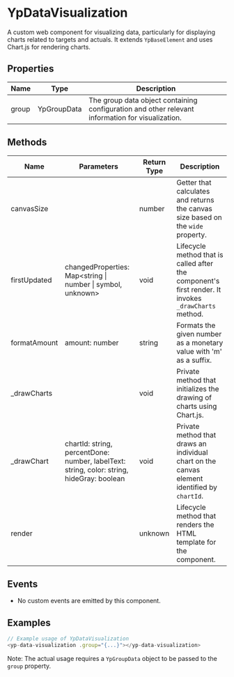 # YpDataVisualization

A custom web component for visualizing data, particularly for displaying charts related to targets and actuals. It extends `YpBaseElement` and uses Chart.js for rendering charts.

## Properties

| Name   | Type         | Description                                      |
|--------|--------------|--------------------------------------------------|
| group  | YpGroupData  | The group data object containing configuration and other relevant information for visualization. |

## Methods

| Name          | Parameters                                      | Return Type | Description                                                                 |
|---------------|-------------------------------------------------|-------------|-----------------------------------------------------------------------------|
| canvasSize    |                                                 | number      | Getter that calculates and returns the canvas size based on the `wide` property. |
| firstUpdated  | changedProperties: Map<string \| number \| symbol, unknown> | void        | Lifecycle method that is called after the component's first render. It invokes `_drawCharts` method. |
| formatAmount  | amount: number                                  | string      | Formats the given number as a monetary value with 'm' as a suffix.          |
| _drawCharts   |                                                 | void        | Private method that initializes the drawing of charts using Chart.js.       |
| _drawChart    | chartId: string, percentDone: number, labelText: string, color: string, hideGray: boolean | void | Private method that draws an individual chart on the canvas element identified by `chartId`. |
| render        |                                                 | unknown     | Lifecycle method that renders the HTML template for the component.          |

## Events

- No custom events are emitted by this component.

## Examples

```typescript
// Example usage of YpDataVisualization
<yp-data-visualization .group="{...}"></yp-data-visualization>
```

Note: The actual usage requires a `YpGroupData` object to be passed to the `group` property.